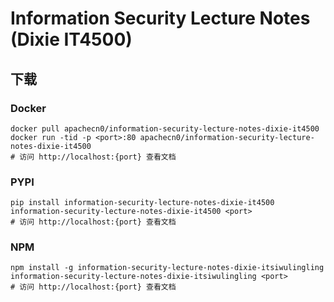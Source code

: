 # Information Security Lecture Notes (Dixie IT4500)

## 下载

### Docker

```
docker pull apachecn0/information-security-lecture-notes-dixie-it4500
docker run -tid -p <port>:80 apachecn0/information-security-lecture-notes-dixie-it4500
# 访问 http://localhost:{port} 查看文档
```

### PYPI

```
pip install information-security-lecture-notes-dixie-it4500
information-security-lecture-notes-dixie-it4500 <port>
# 访问 http://localhost:{port} 查看文档
```

### NPM

```
npm install -g information-security-lecture-notes-dixie-itsiwulingling
information-security-lecture-notes-dixie-itsiwulingling <port>
# 访问 http://localhost:{port} 查看文档
```